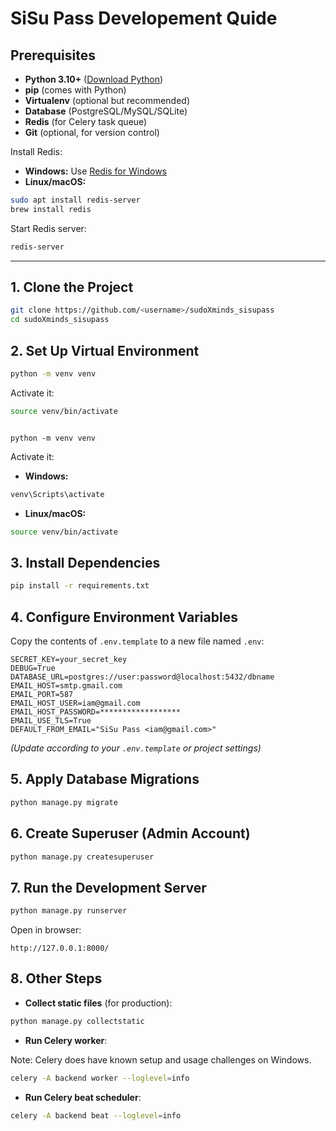 # SiSu Pass Developement Quide

## Prerequisites

- **Python 3.10+** ([Download Python](https://www.python.org/downloads/))
- **pip** (comes with Python)
- **Virtualenv** (optional but recommended)
- **Database** (PostgreSQL/MySQL/SQLite)
- **Redis** (for Celery task queue)
- **Git** (optional, for version control)

Install Redis:

- **Windows:** Use [Redis for Windows](https://github.com/MicrosoftArchive/redis)
- **Linux/macOS:**

```bash
sudo apt install redis-server
brew install redis
```

Start Redis server:

```bash
redis-server
```

---

## 1. Clone the Project

```bash
git clone https://github.com/<username>/sudoXminds_sisupass
cd sudoXminds_sisupass
```

## 2. Set Up Virtual Environment

```bash
python -m venv venv
```

Activate it:

```bash
source venv/bin/activate
```

```

python -m venv venv

```

Activate it:

- **Windows:**

```bash
venv\Scripts\activate
```

- **Linux/macOS:**

```bash
source venv/bin/activate
```

## 3. Install Dependencies

```bash
pip install -r requirements.txt
```

## 4. Configure Environment Variables

Copy the contents of `.env.template` to a new file named `.env`:

```
SECRET_KEY=your_secret_key
DEBUG=True
DATABASE_URL=postgres://user:password@localhost:5432/dbname
EMAIL_HOST=smtp.gmail.com
EMAIL_PORT=587
EMAIL_HOST_USER=iam@gmail.com
EMAIL_HOST_PASSWORD=******************
EMAIL_USE_TLS=True
DEFAULT_FROM_EMAIL="SiSu Pass <iam@gmail.com>"
```

_(Update according to your `.env.template` or project settings)_

## 5. Apply Database Migrations

```bash
python manage.py migrate
```

## 6. Create Superuser (Admin Account)

```bash
python manage.py createsuperuser
```

## 7. Run the Development Server

```bash
python manage.py runserver
```

Open in browser:

```
http://127.0.0.1:8000/
```

## 8. Other Steps

- **Collect static files** (for production):

```bash
python manage.py collectstatic
```

- **Run Celery worker**:

Note: Celery does have known setup and usage challenges on Windows.

```bash
celery -A backend worker --loglevel=info
```

- **Run Celery beat scheduler**:

```bash
celery -A backend beat --loglevel=info
```
